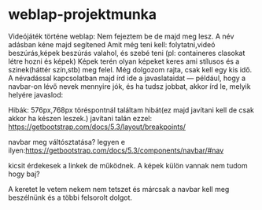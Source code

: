 # weblap-projektmunka
Videójáték történe weblap:
Nem fejeztem be de majd meg lesz.
A név adásban kéne majd segítened
Amit még teni kell:
folytatni,videó beszúrás,képek beszúrás valahol, és szebé teni (pl: containeres clasokat létre hozni és képek)
Képek terén olyan képeket keres ami stílusos és a szinek(háttér szín,stb) meg felel.
Még dolgozom rajta, csak kell egy kis idő. 
A névadással kapcsolatban majd írd ide a javaslataidat — például, hogy a navbar-on lévő nevek mennyire jók, és ha tudsz jobbat, akkor írd le, melyik helyére javaslod:


Hibák:
576px,768px töréspontnál találtam hibát(ez majd javítani kell de csak akkor ha készen leszek.)
javítani talán ezzel:
https://getbootstrap.com/docs/5.3/layout/breakpoints/

navbar meg váltósztatása?
legyen e ilyen:https://getbootstrap.com/docs/5.3/components/navbar/#nav

kicsit érdekesek a linkek de működnek.
A képek külön vannak nem  tudom hogy baj?

A keretet le vetem nekem nem tetszet és márcsak a navbar kell meg beszélnünk és a többi felsorolt dolgot.